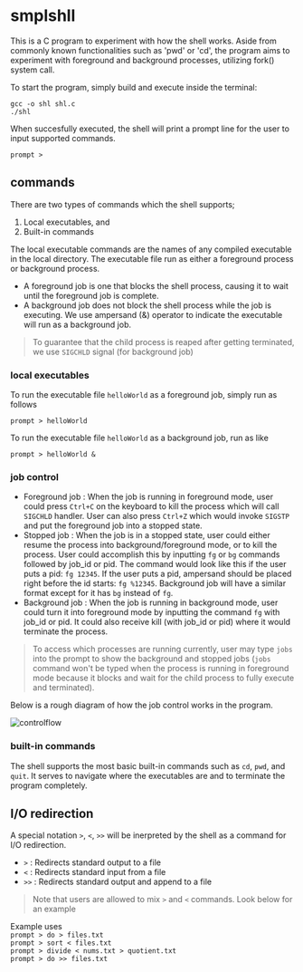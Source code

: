 # smplshll
This is a C program to experiment with how the shell works.
Aside from commonly known functionalities such as 'pwd' or 'cd', the program aims to experiment with
foreground and background processes, utilizing fork() system call.

To start the program, simply build and execute inside the terminal:
```
gcc -o shl shl.c
./shl
```

When succesfully executed, the shell will print a prompt line for the user to input supported commands.
```
prompt > 
```

## commands
There are two types of commands which the shell supports;
1. Local executables, and
2. Built-in commands

The local executable commands are the names of any compiled executable in the local directory.
The executable file run as either a foreground process or background process.
* A foreground job is one that blocks the shell process, causing it to wait until the foreground job is complete.
* A background job does not block the shell process while the job is executing. We use ampersand (&) operator to indicate the executable will run as a background job.
> To guarantee that the child process is reaped after getting terminated, we use `SIGCHLD` signal (for background job)

### local executables
To run the executable file `helloWorld` as a foreground job, simply run as follows
```
prompt > helloWorld
```
To run the executable file `helloWorld` as a background job, run as like
```
prompt > helloWorld &
```

### job control
- Foreground job : When the job is running in foreground mode, user could press `Ctrl+C` on the keyboard to kill the process which will call `SIGCHLD` handler. User can also press `Ctrl+Z` which would invoke `SIGSTP` and put the foreground job into a stopped state.
- Stopped job : When the job is in a stopped state, user could either resume the process into background/foreground mode, or to kill the process. User could accomplish this by inputting `fg` or `bg` commands followed by job_id or pid. The command would look like this if the user puts a pid: `fg 12345`. If the user puts a pid, ampersand should be placed right before the id starts: `fg %12345`. Background job will have a similar format except for it has `bg` instead of `fg`.
- Background job : When the job is running in background mode, user could turn it into foreground mode by inputting the command `fg` with job_id or pid. It could also receive kill (with job_id or pid) where it would terminate the process.
> To access which processes are running currently, user may type `jobs` into the prompt to show the background and stopped jobs (`jobs` command won't be typed when the process is running in foreground mode because it blocks and wait for the child process to fully execute and terminated).

Below is a rough diagram of how the job control works in the program.

![controlflow](https://github.com/ttogom/smplshll/assets/16681048/1f20b5ae-1f8e-4922-8ff8-54ae29448b37)

### built-in commands
The shell supports the most basic built-in commands such as `cd`, `pwd`, and `quit`.
It serves to navigate where the executables are and to terminate the program completely.

## I/O redirection
A special notation `>`, `<`, `>>` will be inerpreted by the shell as a command for I/O redirection.
* `>` : Redirects standard output to a file
* `<` : Redirects standard input from a file
* `>>` : Redirects standard output and append to a file
> Note that users are allowed to mix `>` and `<` commands. Look below for an example

Example uses\
```prompt > do > files.txt```\
```prompt > sort < files.txt```\
```prompt > divide < nums.txt > quotient.txt```\
```prompt > do >> files.txt```
